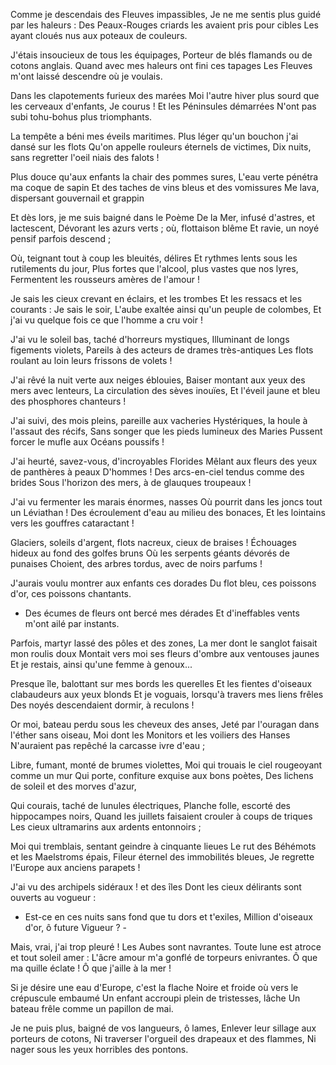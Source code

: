 Comme je descendais des Fleuves impassibles,
Je ne me sentis plus guidé par les haleurs :
Des Peaux-Rouges criards les avaient pris pour cibles
Les ayant cloués nus aux poteaux de couleurs.

J'étais insoucieux de tous les équipages,
Porteur de blés flamands ou de cotons anglais.
Quand avec mes haleurs ont fini ces tapages
Les Fleuves m'ont laissé descendre où je voulais.

Dans les clapotements furieux des marées
Moi l'autre hiver plus sourd que les cerveaux d'enfants,
Je courus ! Et les Péninsules démarrées
N'ont pas subi tohu-bohus plus triomphants.

La tempête a béni mes éveils maritimes.
Plus léger qu'un bouchon j'ai dansé sur les flots
Qu'on appelle rouleurs éternels de victimes,
Dix nuits, sans regretter l'oeil niais des falots !

Plus douce qu'aux enfants la chair des pommes sures,
L'eau verte pénétra ma coque de sapin
Et des taches de vins bleus et des vomissures
Me lava, dispersant gouvernail et grappin

Et dès lors, je me suis baigné dans le Poème
De la Mer, infusé d'astres, et lactescent,
Dévorant les azurs verts ; où, flottaison blême
Et ravie, un noyé pensif parfois descend ;

Où, teignant tout à coup les bleuités, délires
Et rythmes lents sous les rutilements du jour,
Plus fortes que l'alcool, plus vastes que nos lyres,
Fermentent les rousseurs amères de l'amour !

Je sais les cieux crevant en éclairs, et les trombes
Et les ressacs et les courants : Je sais le soir,
L'aube exaltée ainsi qu'un peuple de colombes,
Et j'ai vu quelque fois ce que l'homme a cru voir !

J'ai vu le soleil bas, taché d'horreurs mystiques,
Illuminant de longs figements violets,
Pareils à des acteurs de drames très-antiques
Les flots roulant au loin leurs frissons de volets !

J'ai rêvé la nuit verte aux neiges éblouies,
Baiser montant aux yeux des mers avec lenteurs,
La circulation des sèves inouïes,
Et l'éveil jaune et bleu des phosphores chanteurs !

J'ai suivi, des mois pleins, pareille aux vacheries
Hystériques, la houle à l'assaut des récifs,
Sans songer que les pieds lumineux des Maries
Pussent forcer le mufle aux Océans poussifs !

J'ai heurté, savez-vous, d'incroyables Florides
Mêlant aux fleurs des yeux de panthères à peaux
D'hommes ! Des arcs-en-ciel tendus comme des brides
Sous l'horizon des mers, à de glauques troupeaux !

J'ai vu fermenter les marais énormes, nasses
Où pourrit dans les joncs tout un Léviathan !
Des écroulement d'eau au milieu des bonaces,
Et les lointains vers les gouffres cataractant !

Glaciers, soleils d'argent, flots nacreux, cieux de braises !
Échouages hideux au fond des golfes bruns
Où les serpents géants dévorés de punaises
Choient, des arbres tordus, avec de noirs parfums !

J'aurais voulu montrer aux enfants ces dorades
Du flot bleu, ces poissons d'or, ces poissons chantants.
- Des écumes de fleurs ont bercé mes dérades
Et d'ineffables vents m'ont ailé par instants.

Parfois, martyr lassé des pôles et des zones,
La mer dont le sanglot faisait mon roulis doux
Montait vers moi ses fleurs d'ombre aux ventouses jaunes
Et je restais, ainsi qu'une femme à genoux...

Presque île, balottant sur mes bords les querelles
Et les fientes d'oiseaux clabaudeurs aux yeux blonds
Et je voguais, lorsqu'à travers mes liens frêles
Des noyés descendaient dormir, à reculons !

Or moi, bateau perdu sous les cheveux des anses,
Jeté par l'ouragan dans l'éther sans oiseau,
Moi dont les Monitors et les voiliers des Hanses
N'auraient pas repêché la carcasse ivre d'eau ;

Libre, fumant, monté de brumes violettes,
Moi qui trouais le ciel rougeoyant comme un mur
Qui porte, confiture exquise aux bons poètes,
Des lichens de soleil et des morves d'azur,

Qui courais, taché de lunules électriques,
Planche folle, escorté des hippocampes noirs,
Quand les juillets faisaient crouler à coups de triques
Les cieux ultramarins aux ardents entonnoirs ;

Moi qui tremblais, sentant geindre à cinquante lieues
Le rut des Béhémots et les Maelstroms épais,
Fileur éternel des immobilités bleues,
Je regrette l'Europe aux anciens parapets !

J'ai vu des archipels sidéraux ! et des îles
Dont les cieux délirants sont ouverts au vogueur :
- Est-ce en ces nuits sans fond que tu dors et t'exiles,
Million d'oiseaux d'or, ô future Vigueur ? -

Mais, vrai, j'ai trop pleuré ! Les Aubes sont navrantes.
Toute lune est atroce et tout soleil amer :
L'âcre amour m'a gonflé de torpeurs enivrantes.
Ô que ma quille éclate ! Ô que j'aille à la mer !

Si je désire une eau d'Europe, c'est la flache
Noire et froide où vers le crépuscule embaumé
Un enfant accroupi plein de tristesses, lâche
Un bateau frêle comme un papillon de mai.

Je ne puis plus, baigné de vos langueurs, ô lames,
Enlever leur sillage aux porteurs de cotons,
Ni traverser l'orgueil des drapeaux et des flammes,
Ni nager sous les yeux horribles des pontons.
